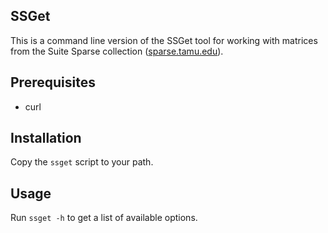 SSGet
-----

This is a command line version of the SSGet tool for working with matrices from
the Suite Sparse collection ([sparse.tamu.edu](sparse.tamu.edu)).

Prerequisites
-------------

*   curl


Installation
------------

Copy the `ssget` script to your path.


Usage
-----

Run `ssget -h` to get a list of available options.
